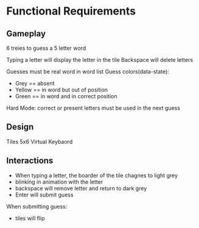 # Functional Requirements

## Gameplay

6 treies to guess a 5 letter word

Typing a letter will display the letter in the tile
Backspace will delete letters

Guesses must be real word in word list
Guess colors(data-state):
 - Grey == absent
 - Yellow == in word but out of position
 - Green == in word and in correct position

Hard Mode: correct or present letters must be used in the next guess

## Design

Tiles 5x6
Virtual Keybaord

## Interactions

- When typing a letter, the boarder of the tile chagnes to light grey
- blinking in animation with the letter
- backspace will remove letter and return to dark grey
- Enter will submit guess

When submitting guess:
 - tiles will flip